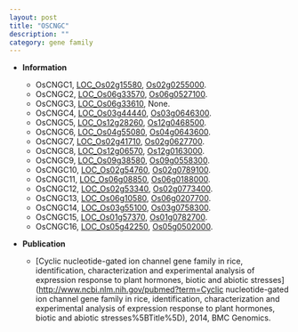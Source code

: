 ```yaml
---
layout: post
title: "OSCNGC"
description: ""
category: gene family
---
```


* **Information**  
    + OsCNGC1, [LOC_Os02g15580](http://rice.uga.edu/cgi-bin/ORF_infopage.cgi?orf=LOC_Os02g15580), [Os02g0255000](https://rapdb.dna.affrc.go.jp/locus/?name=Os02g0255000).
    + OsCNGC2, [LOC_Os06g33570](http://rice.uga.edu/cgi-bin/ORF_infopage.cgi?orf=LOC_Os06g33570), [Os06g0527100](https://rapdb.dna.affrc.go.jp/locus/?name=Os06g0527100).
    + OsCNGC3, [LOC_Os06g33610](http://rice.uga.edu/cgi-bin/ORF_infopage.cgi?orf=LOC_Os06g33610), None.
    + OsCNGC4, [LOC_Os03g44440](http://rice.uga.edu/cgi-bin/ORF_infopage.cgi?orf=LOC_Os03g44440), [Os03g0646300](https://rapdb.dna.affrc.go.jp/locus/?name=Os03g0646300).
    + OsCNGC5, [LOC_Os12g28260](http://rice.uga.edu/cgi-bin/ORF_infopage.cgi?orf=LOC_Os12g28260), [Os12g0468500](https://rapdb.dna.affrc.go.jp/locus/?name=Os12g0468500).
    + OsCNGC6, [LOC_Os04g55080](http://rice.uga.edu/cgi-bin/ORF_infopage.cgi?orf=LOC_Os04g55080), [Os04g0643600](https://rapdb.dna.affrc.go.jp/locus/?name=Os04g0643600).
    + OsCNGC7, [LOC_Os02g41710](http://rice.uga.edu/cgi-bin/ORF_infopage.cgi?orf=LOC_Os02g41710), [Os02g0627700](https://rapdb.dna.affrc.go.jp/locus/?name=Os02g0627700).
    + OsCNGC8, [LOC_Os12g06570](http://rice.uga.edu/cgi-bin/ORF_infopage.cgi?orf=LOC_Os12g06570), [Os12g0163000](https://rapdb.dna.affrc.go.jp/locus/?name=Os12g0163000).
    + OsCNGC9, [LOC_Os09g38580](http://rice.uga.edu/cgi-bin/ORF_infopage.cgi?orf=LOC_Os09g38580), [Os09g0558300](https://rapdb.dna.affrc.go.jp/locus/?name=Os09g0558300).
    + OsCNGC10, [LOC_Os02g54760](http://rice.uga.edu/cgi-bin/ORF_infopage.cgi?orf=LOC_Os02g54760), [Os02g0789100](https://rapdb.dna.affrc.go.jp/locus/?name=Os02g0789100).
    + OsCNGC11, [LOC_Os06g08850](http://rice.uga.edu/cgi-bin/ORF_infopage.cgi?orf=LOC_Os06g08850), [Os06g0188000](https://rapdb.dna.affrc.go.jp/locus/?name=Os06g0188000).
    + OsCNGC12, [LOC_Os02g53340](http://rice.uga.edu/cgi-bin/ORF_infopage.cgi?orf=LOC_Os02g53340), [Os02g0773400](https://rapdb.dna.affrc.go.jp/locus/?name=Os02g0773400).
    + OsCNGC13, [LOC_Os06g10580](http://rice.uga.edu/cgi-bin/ORF_infopage.cgi?orf=LOC_Os06g10580), [Os06g0207700](https://rapdb.dna.affrc.go.jp/locus/?name=Os06g0207700).
    + OsCNGC14, [LOC_Os03g55100](http://rice.uga.edu/cgi-bin/ORF_infopage.cgi?orf=LOC_Os03g55100), [Os03g0758300](https://rapdb.dna.affrc.go.jp/locus/?name=Os03g0758300).
    + OsCNGC15, [LOC_Os01g57370](http://rice.uga.edu/cgi-bin/ORF_infopage.cgi?orf=LOC_Os01g57370), [Os01g0782700](https://rapdb.dna.affrc.go.jp/locus/?name=Os01g0782700).
    + OsCNGC16, [LOC_Os05g42250](http://rice.uga.edu/cgi-bin/ORF_infopage.cgi?orf=LOC_Os05g42250), [Os05g0502000](https://rapdb.dna.affrc.go.jp/locus/?name=Os05g0502000).

* **Publication**  
    + [Cyclic nucleotide-gated ion channel gene family in rice, identification, characterization and experimental analysis of expression response to plant hormones, biotic and abiotic stresses](http://www.ncbi.nlm.nih.gov/pubmed?term=Cyclic nucleotide-gated ion channel gene family in rice, identification, characterization and experimental analysis of expression response to plant hormones, biotic and abiotic stresses%5BTitle%5D), 2014, BMC Genomics.


